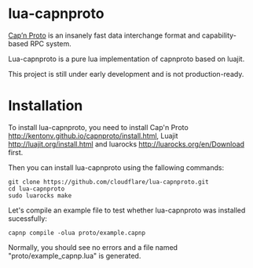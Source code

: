 lua-capnproto
=============

[Cap’n Proto](http://kentonv.github.io/capnproto/index.html) is an insanely fast data interchange format and capability-based RPC system.

Lua-capnproto is a pure lua implementation of capnproto based on luajit.

This project is still under early development and is not production-ready.

Installation
============
To install lua-capnproto, you need to install Cap'n Proto <http://kentonv.github.io/capnproto/install.html>, Luajit <http://luajit.org/install.html> and luarocks <http://luarocks.org/en/Download> first.

Then you can install lua-capnproto using the fallowing commands:

    git clone https://github.com/cloudflare/lua-capnproto.git
    cd lua-capnproto
    sudo luarocks make

Let's compile an example file to test whether lua-capnproto was installed sucessfully:

    capnp compile -olua proto/example.capnp

Normally, you should see no errors and a file named "proto/example_capnp.lua" is generated.
